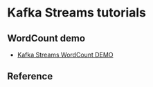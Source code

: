 # Kafka Streams tutorials

## WordCount demo
* [Kafka Streams WordCount DEMO](kafka-stream-wordcount/README.md)


## Reference
